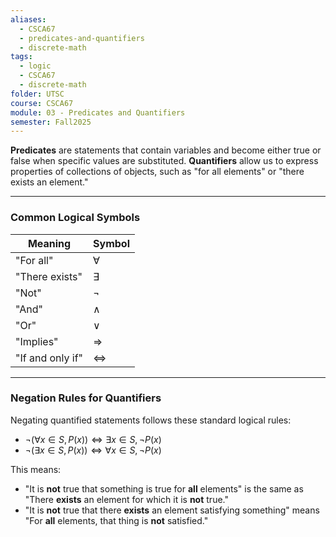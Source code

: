 ```yaml
---
aliases:
  - CSCA67
  - predicates-and-quantifiers
  - discrete-math
tags:
  - logic
  - CSCA67
  - discrete-math
folder: UTSC
course: CSCA67
module: 03 - Predicates and Quantifiers
semester: Fall2025
---
```


**Predicates** are statements that contain variables and become either true or false when specific values are substituted. **Quantifiers** allow us to express properties of collections of objects, such as "for all elements" or "there exists an element."

---

### Common Logical Symbols

| **Meaning**      | **Symbol** |
|------------------|------------|
| "For all"        | $\forall$  |
| "There exists"   | $\exists$  |
| "Not"            | $\neg$     |
| "And"            | $\land$    |
| "Or"             | $\lor$     |
| "Implies"        | $\Rightarrow$ |
| "If and only if" | $\Leftrightarrow$ |

---

### Negation Rules for Quantifiers

Negating quantified statements follows these standard logical rules:

- $\neg (\forall x \in S, P(x)) \Leftrightarrow \exists x \in S, \neg P(x)$  
- $\neg (\exists x \in S, P(x)) \Leftrightarrow \forall x \in S, \neg P(x)$  

This means:

- "It is **not** true that something is true for **all** elements" is the same as "There **exists** an element for which it is **not** true."
- "It is **not** true that there **exists** an element satisfying something" means "For **all** elements, that thing is **not** satisfied."
